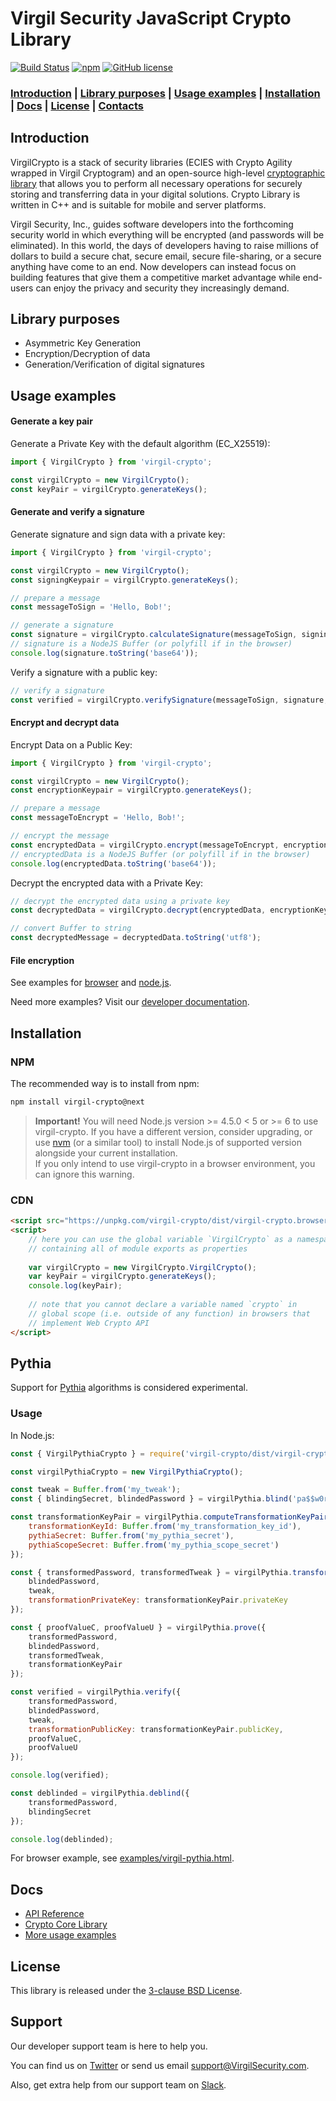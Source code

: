 # Virgil Security JavaScript Crypto Library 

[![Build Status](https://travis-ci.org/VirgilSecurity/virgil-crypto-javascript.svg)](https://travis-ci.org/VirgilSecurity/virgil-crypto-javascript) 
[![npm](https://img.shields.io/npm/v/virgil-crypto.svg)](https://www.npmjs.com/package/virgil-crypto)
[![GitHub license](https://img.shields.io/badge/license-BSD%203--Clause-blue.svg)](https://github.com/VirgilSecurity/virgil/blob/master/LICENSE)

### [Introduction](#introduction) | [Library purposes](#library-purposes) | [Usage examples](#usage-examples) | [Installation](#installation) | [Docs](#docs) | [License](#license) | [Contacts](#support)

## Introduction
VirgilCrypto is a stack of security libraries (ECIES with Crypto Agility wrapped in Virgil Cryptogram) and an 
open-source high-level [cryptographic library](https://github.com/VirgilSecurity/virgil-crypto) that allows you to 
perform all necessary operations for securely storing and transferring data in your digital solutions. Crypto Library 
is written in C++ and is suitable for mobile and server platforms.

Virgil Security, Inc., guides software developers into the forthcoming security world in which everything will be 
encrypted (and passwords will be eliminated). In this world, the days of developers having to raise millions of 
dollars to build a secure chat, secure email, secure file-sharing, or a secure anything have come to an end. Now 
developers can instead focus on building features that give them a competitive market advantage while end-users can 
enjoy the privacy and security they increasingly demand.

## Library purposes
* Asymmetric Key Generation
* Encryption/Decryption of data
* Generation/Verification of digital signatures

## Usage examples

#### Generate a key pair

Generate a Private Key with the default algorithm (EC_X25519):

```javascript
import { VirgilCrypto } from 'virgil-crypto';

const virgilCrypto = new VirgilCrypto();
const keyPair = virgilCrypto.generateKeys();
```

#### Generate and verify a signature

Generate signature and sign data with a private key:

```javascript
import { VirgilCrypto } from 'virgil-crypto';

const virgilCrypto = new VirgilCrypto();
const signingKeypair = virgilCrypto.generateKeys();

// prepare a message
const messageToSign = 'Hello, Bob!';

// generate a signature
const signature = virgilCrypto.calculateSignature(messageToSign, signingKeypair.privateKey);
// signature is a NodeJS Buffer (or polyfill if in the browser)
console.log(signature.toString('base64'));
```

Verify a signature with a public key:

```javascript
// verify a signature
const verified = virgilCrypto.verifySignature(messageToSign, signature, signingKeypair.publicKey);
```

#### Encrypt and decrypt data

Encrypt Data on a Public Key:

```javascript
import { VirgilCrypto } from 'virgil-crypto';

const virgilCrypto = new VirgilCrypto();
const encryptionKeypair = virgilCrypto.generateKeys();

// prepare a message
const messageToEncrypt = 'Hello, Bob!';

// encrypt the message
const encryptedData = virgilCrypto.encrypt(messageToEncrypt, encryptionKeypair.publicKey);
// encryptedData is a NodeJS Buffer (or polyfill if in the browser)
console.log(encryptedData.toString('base64'));
```

Decrypt the encrypted data with a Private Key:

```javascript
// decrypt the encrypted data using a private key
const decryptedData = virgilCrypto.decrypt(encryptedData, encryptionKeypair.privateKey);

// convert Buffer to string
const decryptedMessage = decryptedData.toString('utf8');
```

#### File encryption
See examples for [browser](./examples/file-upload) and [node.js](./examples/streams).

Need more examples? Visit our [developer documentation](https://developer.virgilsecurity.com/docs/how-to#cryptography).
  
## Installation

### NPM
The recommended way is to install from npm:

```sh
npm install virgil-crypto@next
```

> **Important!** You will need Node.js version >= 4.5.0 < 5 or >= 6 to use virgil-crypto.
If you have a different version, consider upgrading, or use [nvm](https://github.com/creationix/nvm) 
(or a similar tool) to install Node.js of supported version alongside your current installation.  
If you only intend to use virgil-crypto in a browser environment, you can ignore this warning.

### CDN

```html
<script src="https://unpkg.com/virgil-crypto/dist/virgil-crypto.browser.umd.min.js"></script>
<script>
	// here you can use the global variable `VirgilCrypto` as a namespace object,
	// containing all of module exports as properties
	
	var virgilCrypto = new VirgilCrypto.VirgilCrypto();
	var keyPair = virgilCrypto.generateKeys();
	console.log(keyPair);
	
	// note that you cannot declare a variable named `crypto` in
	// global scope (i.e. outside of any function) in browsers that 
	// implement Web Crypto API
</script>
```

## Pythia

Support for [Pythia](https://virgilsecurity.com/wp-content/uploads/2018/05/Pythia-Service-by-Virgil-Security-Whitepaper-May-2018.pdf) algorithms is considered experimental.

### Usage

In Node.js:

```js
const { VirgilPythiaCrypto } = require('virgil-crypto/dist/virgil-crypto-pythia.cjs');

const virgilPythiaCrypto = new VirgilPythiaCrypto();

const tweak = Buffer.from('my_tweak');
const { blindingSecret, blindedPassword } = virgilPythia.blind('pa$$w0rd');

const transformationKeyPair = virgilPythia.computeTransformationKeyPair({
	transformationKeyId: Buffer.from('my_transformation_key_id'),
	pythiaSecret: Buffer.from('my_pythia_secret'),
	pythiaScopeSecret: Buffer.from('my_pythia_scope_secret')
});

const { transformedPassword, transformedTweak } = virgilPythia.transform({
	blindedPassword,
	tweak,
	transformationPrivateKey: transformationKeyPair.privateKey
});

const { proofValueC, proofValueU } = virgilPythia.prove({
	transformedPassword,
	blindedPassword,
	transformedTweak,
	transformationKeyPair
});

const verified = virgilPythia.verify({
	transformedPassword,
	blindedPassword,
	tweak,
	transformationPublicKey: transformationKeyPair.publicKey,
	proofValueC,
	proofValueU
});

console.log(verified);

const deblinded = virgilPythia.deblind({
	transformedPassword,
	blindingSecret
});

console.log(deblinded);
```

For browser example, see [examples/virgil-pythia.html](./examples/virgil-pythia.html).

## Docs
- [API Reference](http://virgilsecurity.github.io/virgil-crypto-javascript/)
- [Crypto Core Library](https://github.com/VirgilSecurity/virgil-crypto)
- [More usage examples](https://developer.virgilsecurity.com/docs/how-to#cryptography)

## License
This library is released under the [3-clause BSD License](LICENSE).

## Support
Our developer support team is here to help you.

You can find us on [Twitter](https://twitter.com/VirgilSecurity) or send us email support@VirgilSecurity.com.

Also, get extra help from our support team on [Slack](https://join.slack.com/t/VirgilSecurity/shared_invite/enQtMjg4MDE4ODM3ODA4LTc2OWQwOTQ3YjNhNTQ0ZjJiZDc2NjkzYjYxNTI0YzhmNTY2ZDliMGJjYWQ5YmZiOGU5ZWEzNmJiMWZhYWVmYTM).

